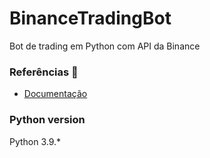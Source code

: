 # BinanceTradingBot
Bot de trading em Python com API da Binance

### Referências :book:  
- [Documentação](https://python-binance.readthedocs.io/en/latest/)

### Python version
Python 3.9.*
